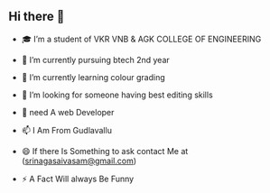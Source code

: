 ## Hi there 👋

- 🎓 I’m a student of VKR VNB & AGK COLLEGE OF ENGINEERING 
- 🔭 I’m currently pursuing btech 2nd year 
- 🌱 I’m currently learning colour grading 
- 🤔 I’m looking for someone having best editing skills 
- 💬 need A web Developer 
- 📫 I Am From Gudlavallu 
- 😄 If there Is Something to ask contact Me at (srinagasaivasam@gmail.com)

- ⚡ A Fact Will always Be Funny 
